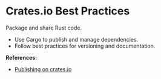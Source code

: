 # Crates.io Best Practices

Package and share Rust code.

- Use Cargo to publish and manage dependencies.
- Follow best practices for versioning and documentation.

**References:**
- [Publishing on crates.io](https://doc.rust-lang.org/cargo/reference/publishing.html)
